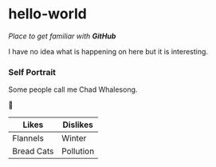 # hello-world

_Place to get familiar with **GitHub**_

I have no idea what is happening on here but it is interesting.

### Self Portrait

Some people call me Chad Whalesong.

:whale:

Likes | Dislikes
----- | --------
Flannels|Winter
Bread Cats|Pollution

